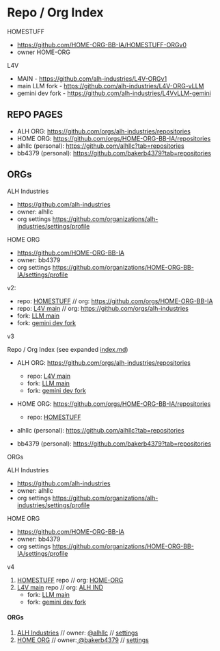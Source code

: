 # Repo / Org Index


HOMESTUFF

- https://github.com/HOME-ORG-BB-IA/HOMESTUFF-ORGv0
- owner HOME-ORG

L4V
- MAIN - https://github.com/alh-industries/L4V-ORGv1
- main LLM fork - https://github.com/alh-industries/L4V-ORG-vLLM
- gemini dev fork - https://github.com/alh-industries/L4VvLLM-gemini


## REPO PAGES

- ALH ORG: https://github.com/orgs/alh-industries/repositories
- HOME ORG: https://github.com/orgs/HOME-ORG-BB-IA/repositories
- alhllc (personal): https://github.com/alhllc?tab=repositories
- bb4379 (personal): https://github.com/bakerb4379?tab=repositories



## ORGs

ALH Industries
- https://github.com/alh-industries
- owner: alhllc
- org settings https://github.com/organizations/alh-industries/settings/profile

HOME ORG 
- https://github.com/HOME-ORG-BB-IA
- owner: bb4379
- org settings https://github.com/organizations/HOME-ORG-BB-IA/settings/profile




v2: 

- repo: [HOMESTUFF](https://github.com/HOME-ORG-BB-IA/HOMESTUFF-ORGv0) // org: https://github.com/orgs/HOME-ORG-BB-IA
- repo: [L4V main](https://github.com/alh-industries/L4V-ORGv1) // org: https://github.com/orgs/alh-industries
- fork: [LLM main](https://github.com/alh-industries/L4V-ORG-vLLM)
- fork: [gemini dev fork](https://github.com/alh-industries/L4VvLLM-gemini)


v3

Repo / Org Index (see expanded [index.md](https://github.com/HOME-ORG-BB-IA/HOMESTUFF-ORGv0/blob/main/index.md)) 

- ALH ORG: https://github.com/orgs/alh-industries/repositories
  - repo: [L4V main](https://github.com/alh-industries/L4V-ORGv1)
  - fork: [LLM main](https://github.com/alh-industries/L4V-ORG-vLLM)
  - fork: [gemini dev fork](https://github.com/alh-industries/L4VvLLM-gemini)
- HOME ORG: https://github.com/orgs/HOME-ORG-BB-IA/repositories
  - repo: [HOMESTUFF](https://github.com/HOME-ORG-BB-IA/HOMESTUFF-ORGv0)
 
- alhllc (personal): https://github.com/alhllc?tab=repositories
- bb4379 (personal): https://github.com/bakerb4379?tab=repositories

ORGs

ALH Industries

- https://github.com/alh-industries
- owner: alhllc
- org settings https://github.com/organizations/alh-industries/settings/profile

HOME ORG 

- https://github.com/HOME-ORG-BB-IA
- owner: bb4379
- org settings https://github.com/organizations/HOME-ORG-BB-IA/settings/profile





v4

1. [HOMESTUFF](https://github.com/HOME-ORG-BB-IA/HOMESTUFF-ORGv0) repo // org: [HOME-ORG](https://github.com/orgs/HOME-ORG-BB-IA/repositories) 
2. [L4V main](https://github.com/alh-industries/L4V-ORGv1) repo // org: [ALH IND](https://github.com/orgs/alh-industries/repositories) 
   - fork: [LLM main](https://github.com/alh-industries/L4V-ORG-vLLM)
   - fork: [gemini dev fork](https://github.com/alh-industries/L4VvLLM-gemini)

#### ORGs

1. [ALH Industries](https://github.com/orgs/alh-industries/repositories) // owner: [@alhllc](https://github.com/alhllc?tab=repositories) // [settings](https://github.com/organizations/alh-industries/settings/profile)
2. [HOME ORG](https://github.com/orgs/HOME-ORG-BB-IA/repositories) // owner:[ @bakerb4379](https://github.com/bakerb4379?tab=repositories) //  [settings](https://github.com/organizations/HOME-ORG-BB-IA/settings) 
